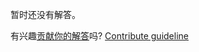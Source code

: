 
暂时还没有解答。

有兴趣[贡献你的解答](https://github.com/BFEdev/BFE.dev-solutions/blob/main/quiz/var_zh.md)吗? [Contribute guideline](https://github.com/BFEdev/BFE.dev-solutions#how-to-contribute)
